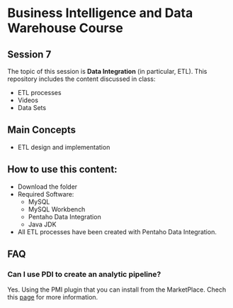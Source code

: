 # Business Intelligence and Data Warehouse Course

## Session 7

The topic of this session is **Data Integration** (in particular, ETL). This repository includes the content discussed in class:

  - ETL processes
  - Videos
  - Data Sets

## Main Concepts

  - ETL design and implementation

## How to use this content:

  - Download the folder
  - Required Software:
  	- MySQL
	- MySQL Workbench
  	- Pentaho Data Integration
  	- Java JDK
  - All ETL processes have been created with Pentaho Data Integration.

## FAQ

### Can I use PDI to create an analytic pipeline?

Yes. Using the PMI plugin that you can install from the MarketPlace. Chech this [page](https://community.hds.com/community/products-and-solutions/pentaho/blog/2018/03/06/pmi-installation-and-developer-guides) for more information.
